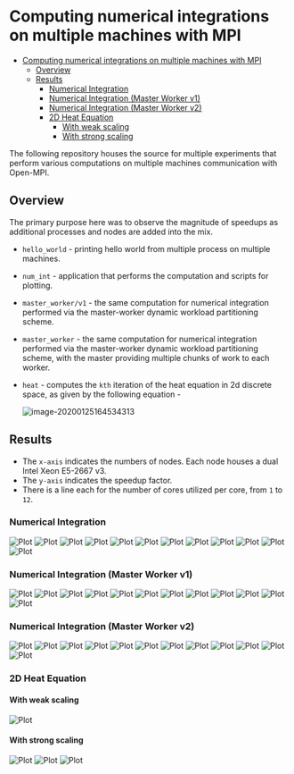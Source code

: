# Computing numerical integrations on multiple machines with MPI

- [Computing numerical integrations on multiple machines with MPI](#computing-numerical-integrations-on-multiple-machines-with-mpi)
  - [Overview](#overview)
  - [Results](#results)
    - [Numerical Integration](#numerical-integration)
    - [Numerical Integration (Master Worker v1)](#numerical-integration-master-worker-v1)
    - [Numerical Integration (Master Worker v2)](#numerical-integration-master-worker-v2)
    - [2D Heat Equation](#2d-heat-equation)
      - [With weak scaling](#with-weak-scaling)
      - [With strong scaling](#with-strong-scaling)

The following repository houses the source for multiple experiments that perform various computations on multiple machines communication with Open-MPI.

## Overview

The primary purpose here was to observe the magnitude of speedups as additional processes and nodes are added into the mix.

- `hello_world` - printing hello world from multiple process on multiple machines.

- `num_int` - application that performs the computation and scripts for plotting.

- `master_worker/v1` - the same computation for numerical integration performed via the master-worker dynamic workload partitioning scheme.

- `master_worker` - the same computation for numerical integration performed via the master-worker dynamic workload partitioning scheme, with the master providing multiple chunks of work to each worker.


- `heat` - computes the `kth` iteration of the heat equation in 2d discrete space, as given by the following equation -

  ![image-20200125164534313](heat.png)

## Results

- The `x-axis` indicates the numbers of nodes. Each node houses a dual Intel Xeon E5-2667 v3.
- The `y-axis` indicates the speedup factor.
- There is a line each for the number of cores utilized per core, from `1` to `12`.

### Numerical Integration

![Plot](num_int/plots/numint_PER_NODE_plots-01.png)
![Plot](num_int/plots/numint_PER_NODE_plots-02.png)
![Plot](num_int/plots/numint_PER_NODE_plots-03.png)
![Plot](num_int/plots/numint_PER_NODE_plots-04.png)
![Plot](num_int/plots/numint_PER_NODE_plots-05.png)
![Plot](num_int/plots/numint_PER_NODE_plots-06.png)
![Plot](num_int/plots/numint_PER_NODE_plots-07.png)
![Plot](num_int/plots/numint_PER_NODE_plots-08.png)
![Plot](num_int/plots/numint_PER_NODE_plots-09.png)
![Plot](num_int/plots/numint_PER_NODE_plots-10.png)
![Plot](num_int/plots/numint_PER_NODE_plots-11.png)
![Plot](num_int/plots/numint_PER_NODE_plots-12.png)

### Numerical Integration (Master Worker v1)

![Plot](master_worker/v1/plots/numint_PER_NODE_plots-01.png)
![Plot](master_worker/v1/plots/numint_PER_NODE_plots-02.png)
![Plot](master_worker/v1/plots/numint_PER_NODE_plots-03.png)
![Plot](master_worker/v1/plots/numint_PER_NODE_plots-04.png)
![Plot](master_worker/v1/plots/numint_PER_NODE_plots-05.png)
![Plot](master_worker/v1/plots/numint_PER_NODE_plots-06.png)
![Plot](master_worker/v1/plots/numint_PER_NODE_plots-07.png)
![Plot](master_worker/v1/plots/numint_PER_NODE_plots-08.png)
![Plot](master_worker/v1/plots/numint_PER_NODE_plots-09.png)
![Plot](master_worker/v1/plots/numint_PER_NODE_plots-10.png)
![Plot](master_worker/v1/plots/numint_PER_NODE_plots-11.png)
![Plot](master_worker/v1/plots/numint_PER_NODE_plots-12.png)

### Numerical Integration (Master Worker v2)

![Plot](master_worker/plots/numint_PER_NODE_plots-01.png)
![Plot](master_worker/plots/numint_PER_NODE_plots-02.png)
![Plot](master_worker/plots/numint_PER_NODE_plots-03.png)
![Plot](master_worker/plots/numint_PER_NODE_plots-04.png)
![Plot](master_worker/plots/numint_PER_NODE_plots-05.png)
![Plot](master_worker/plots/numint_PER_NODE_plots-06.png)
![Plot](master_worker/plots/numint_PER_NODE_plots-07.png)
![Plot](master_worker/plots/numint_PER_NODE_plots-08.png)
![Plot](master_worker/plots/numint_PER_NODE_plots-09.png)
![Plot](master_worker/plots/numint_PER_NODE_plots-10.png)
![Plot](master_worker/plots/numint_PER_NODE_plots-11.png)
![Plot](master_worker/plots/numint_PER_NODE_plots-12.png)

### 2D Heat Equation

#### With weak scaling

![Plot](heat/plots/strong-1.png)

#### With strong scaling

![Plot](heat/plots/weak-1.png)
![Plot](heat/plots/weak-2.png)
![Plot](heat/plots/weak-3.png)
